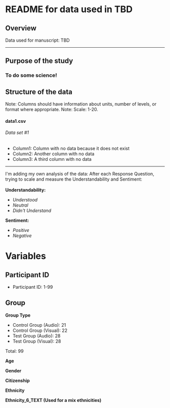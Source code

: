 # README for data used in TBD

## Overview 
Data used for manuscript: TBD 

***

## Purpose of the study 
### To do some science! 


## Structure of the data
Note: Columns should have information about units, number of levels, or format where appropriate.
Note: Scale: 1-20. 
#### data1.csv
###### Data set #1
* Column1: Column with no data because it does not exist
* Column2: Another column with no data
* Column3: A third column with no data

***

I'm adding my own analysis of the data: 
After each Response Question, trying to scale and measure the Understandability and Sentiment:
<br><br>
**Understandability:**
* _Understood_
* _Neutral_
* _Didn't Understand_

**Sentiment:**
* _Positive_ 
* _Negative_

# **Variables**

## **Participant ID**
* Participant ID: 1-99

## **Group**

**Group Type**
* Control Group (Audio): 21
* Control Group (Visual): 22
* Test Group (Audio): 28
* Test Group (Visual): 28

Total: 99

**Age**

**Gender**

**Citizenship**

**Ethnicity** 

**Ethnicity_6_TEXT (Used for a mix ethnicities)**

